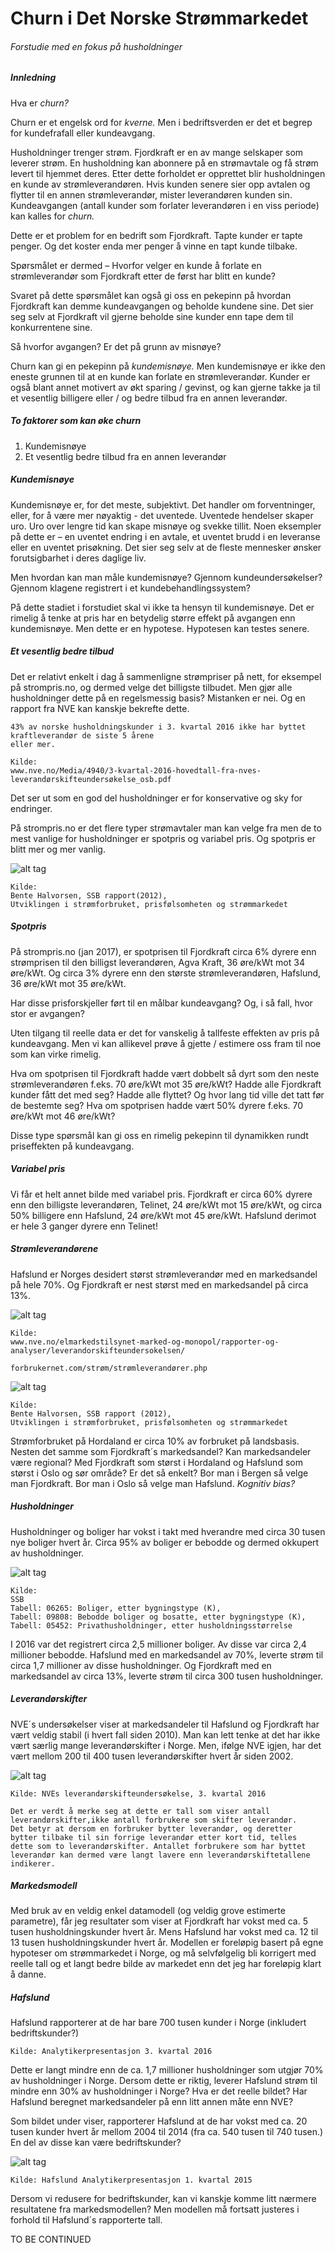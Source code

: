<H1> Churn i Det Norske Strømmarkedet </H1>

<H6> Forstudie med en fokus på husholdninger </H6>

<H5> Innledning </H5>

<p> Hva er <i> churn? </i> </p>
<p> Churn er et engelsk ord for <i> kverne. </i> Men i bedriftsverden er det et begrep for kundefrafall eller kundeavgang. </p>
<p> Husholdninger trenger strøm. Fjordkraft er en av mange selskaper som leverer strøm. En husholdning kan abonnere på en strømavtale og få strøm levert til hjemmet deres. Etter dette forholdet er opprettet blir husholdningen en kunde av strømleverandøren. Hvis kunden senere sier opp avtalen og flytter til en annen strømleverandør, mister leverandøren kunden sin. Kundeavgangen (antall kunder som forlater leverandøren i en viss periode) kan kalles for <i> churn. </i> </p>
<p> Dette er et problem for en bedrift som Fjordkraft. Tapte kunder er tapte penger. Og det koster enda mer penger å vinne en tapt kunde tilbake. </p>
<p> Spørsmålet er dermed – Hvorfor velger en kunde å forlate en strømleverandør som Fjordkraft etter de først har blitt en kunde? </p>
<p> Svaret på dette spørsmålet kan også gi oss en pekepinn på hvordan Fjordkraft kan demme kundeavgangen og beholde kundene sine. Det sier seg selv at Fjordkraft vil gjerne beholde sine kunder enn tape dem til konkurrentene sine.
<p> Så hvorfor avgangen? Er det på grunn av misnøye? </p>
<p> Churn kan gi en pekepinn på <i> kundemisnøye. </i> Men kundemisnøye er ikke den eneste grunnen til at en kunde kan forlate en strømleverandør. Kunder er også blant annet motivert av økt sparing / gevinst, og kan gjerne takke ja til et vesentlig billigere eller / og bedre tilbud fra en annen leverandør. </p>

<H5> To faktorer som kan øke churn </H5>

<ol type="1">
  <li> Kundemisnøye </li>
  <li> Et vesentlig bedre tilbud fra en annen leverandør </li>
</ol>

<H5> Kundemisnøye </H5>

<p> Kundemisnøye er, for det meste, subjektivt. Det handler om forventninger, eller, for å være mer nøyaktig - det uventede. Uventede hendelser skaper uro. Uro over lengre tid kan skape misnøye og svekke tillit. Noen eksempler på dette er – en uventet endring i en avtale, et uventet brudd i en leveranse eller en uventet prisøkning. Det sier seg selv at de fleste mennesker ønsker forutsigbarhet i deres daglige liv. </p>
<p> Men hvordan kan man måle kundemisnøye? Gjennom kundeundersøkelser? Gjennom klagene registrert i et kundebehandlingssystem? </p>
<p> På dette stadiet i forstudiet skal vi ikke ta hensyn til kundemisnøye. Det er rimelig å tenke at pris har en betydelig større effekt på avgangen enn kundemisnøye. Men dette er en hypotese. Hypotesen kan testes senere. </p>

<H5> Et vesentlig bedre tilbud </H5>

<p> Det er relativt enkelt i dag å sammenligne strømpriser på nett, for eksempel på strompris.no, og dermed velge det billigste tilbudet. Men gjør alle husholdninger dette på en regelsmessig basis? Mistanken er nei. Og en rapport fra NVE kan kanskje bekrefte dette. </p>

	43% av norske husholdningskunder i 3. kvartal 2016 ikke har byttet kraftleverandør de siste 5 årene 
	eller mer.
	
	Kilde:
	www.nve.no/Media/4940/3-kvartal-2016-hovedtall-fra-nves-leverandørskifteundersøkelse_osb.pdf

<p> Det ser ut som en god del husholdninger er for konservative og sky for endringer. </p>
<p> På strompris.no er det flere typer strømavtaler man kan velge fra men de to mest vanlige for husholdninger er spotpris og variabel pris. Og spotpris er blitt mer og mer vanlig. </p>

![alt tag](https://github.com/47524c/Strommarkedet/blob/master/kontraktstyper.jpg)

	Kilde:
	Bente Halvorsen, SSB rapport(2012),
	Utviklingen i strømforbruket, prisfølsomheten og strømmarkedet

<H5> Spotpris </H5>

<p> På strompris.no (jan 2017), er spotprisen til Fjordkraft circa 6% dyrere enn strømprisen til den billigst leverandøren, Agva Kraft, 36 øre/kWt mot 34 øre/kWt. Og circa 3% dyrere enn den største strømleverandøren, Hafslund, 36 øre/kWt mot 35 øre/kWt. </p>
<p> Har disse prisforskjeller ført til en målbar kundeavgang? Og, i så fall, hvor stor er avgangen? </p>
<p> Uten tilgang til reelle data er det for vanskelig å tallfeste effekten av pris på kundeavgang. Men vi kan allikevel prøve å gjette / estimere oss fram til noe som kan virke rimelig. </p>
<p> Hva om spotprisen til Fjordkraft hadde vært dobbelt så dyrt som den neste strømleverandøren f.eks. 70 øre/kWt mot 35 øre/kWt? Hadde alle Fjordkraft kunder fått det med seg? Hadde alle flyttet? Og hvor lang tid ville det tatt før de bestemte seg? Hva om spotprisen hadde vært 50% dyrere f.eks. 70 øre/kWt mot 46 øre/kWt? </p>
<p> Disse type spørsmål kan gi oss en rimelig pekepinn til dynamikken rundt priseffekten på kundeavgang. </p>

<H5> Variabel pris </H5>

<p> Vi får et helt annet bilde med variabel pris. Fjordkraft er circa 60% dyrere enn den billigste leverandøren, Telinet, 24 øre/kWt mot 15 øre/kWt, og circa 50% billigere enn Hafslund, 24 øre/kWt mot 45 øre/kWt. Hafslund derimot er hele 3 ganger dyrere enn Telinet! </p>

<H5> Strømleverandørene </H5>

<p> Hafslund er Norges desidert størst strømleverandør med en markedsandel på hele 70%. Og Fjordkraft er nest størst med en markedsandel på circa 13%. </p>

![alt tag](https://github.com/47524c/Strommarkedet/blob/master/markedsandel.jpg)

	Kilde:
	www.nve.no/elmarkedstilsynet-marked-og-monopol/rapporter-og-analyser/leverandorskifteundersokelsen/
	
	forbrukernet.com/strøm/strømleverandører.php

![alt tag](https://github.com/47524c/Strommarkedet/blob/master/årlig%20forbruk.jpg)

	Kilde:
	Bente Halvorsen, SSB rapport (2012),
	Utviklingen i strømforbruket, prisfølsomheten og strømmarkedet

<p> Strømforbruket på Hordaland er circa 10% av forbruket på landsbasis. Nesten det samme som Fjordkraft´s markedsandel? Kan markedsandeler være regional? Med Fjordkraft som størst i Hordaland og Hafslund som størst i Oslo og sør område? Er det så enkelt? Bor man i Bergen så velge man Fjordkraft. Bor man i Oslo så velge man Hafslund. <i> Kognitiv bias? </i> </p>

<H5> Husholdninger </H5>

<p> Husholdninger og boliger har vokst i takt med hverandre med circa 30 tusen nye boliger hvert år. Circa 95% av boliger er bebodde og dermed okkupert av husholdninger. </p>

![alt tag](https://github.com/47524c/Strommarkedet/blob/master/SSB%20Boliger%20og%20Husholdninger%202001%20til%202016.jpg)

	Kilde:
	SSB
	Tabell: 06265: Boliger, etter bygningstype (K),
	Tabell: 09808: Bebodde boliger og bosatte, etter bygningstype (K),
	Tabell: 05452: Privathusholdninger, etter husholdningsstørrelse

<p> I 2016 var det registrert circa 2,5 millioner boliger. Av disse var circa 2,4 millioner bebodde. Hafslund med en markedsandel av 70%, leverte strøm til circa 1,7 millioner av disse husholdninger. Og Fjordkraft med en markedsandel av circa 13%, leverte strøm til circa 300 tusen husholdninger. </p>

<H5> Leverandørskifter </H5>

<p> NVE´s undersøkelser viser at markedsandeler til Hafslund og Fjordkraft har vært veldig stabil (i hvert fall siden 2010). Man kan lett tenke at det har ikke vært særlig mange leverandørskifter i Norge. Men, ifølge NVE igjen, har det vært mellom 200 til 400 tusen leverandørskifter hvert år siden 2002. </p>

![alt tag](https://github.com/47524c/Strommarkedet/blob/master/leverandørskifter.jpg)

	Kilde: NVEs leverandørskifteundersøkelse, 3. kvartal 2016
	
	Det er verdt å merke seg at dette er tall som viser antall
	leverandørskifter,ikke antall forbrukere som skifter leverandør.
	Det betyr at dersom en forbruker bytter leverandør, og deretter
	bytter tilbake til sin forrige leverandør etter kort tid, telles
	dette som to leverandørskifter. Antallet forbrukere som har byttet
	leverandør kan dermed være langt lavere enn leverandørskiftetallene
	indikerer.

<H5> Markedsmodell </H5>

<p> Med bruk av en veldig enkel datamodell (og veldig grove estimerte parametre), får jeg resultater som viser at Fjordkraft har vokst med ca. 5 tusen husholdningskunder hvert år. Mens Hafslund har vokst med ca. 12 til 13 tusen husholdningskunder hvert år. Modellen er foreløpig basert på egne hypoteser om strømmarkedet i Norge, og må selvfølgelig bli korrigert med reelle tall og et langt bedre bilde av markedet enn det jeg har foreløpig klart å danne. </p>

<H5> Hafslund </H5>

<p> Hafslund rapporterer at de har bare 700 tusen kunder i Norge (inkludert bedriftskunder?) </p>

	Kilde: Analytikerpresentasjon 3. kvartal 2016

<p> Dette er langt mindre enn de ca. 1,7 millioner husholdninger som utgjør 70% av husholdninger i Norge. Dersom dette er riktig, leverer Hafslund strøm til mindre enn 30% av husholdninger i Norge? Hva er det reelle bildet? Har Hafslund beregnet markedsandeler på enn litt annen måte enn NVE? </p>

<p> Som bildet under viser, rapporterer Hafslund at de har vokst med ca. 20 tusen kunder hvert år mellom 2004 til 2014 (fra ca. 540 tusen til 740 tusen.) En del av disse kan være bedriftskunder? </p>

![alt tag](https://github.com/47524c/Strommarkedet/blob/master/Hafslund%20kundemasse%202004%20til%202014.jpg)

	Kilde: Hafslund Analytikerpresentasjon 1. kvartal 2015

<p> Dersom vi redusere for bedriftskunder, kan vi kanskje komme litt nærmere resultatene fra markedsmodellen? Men modellen må fortsatt justeres i forhold til Hafslund´s rapporterte tall. </p>

<p> TO BE CONTINUED </p>
